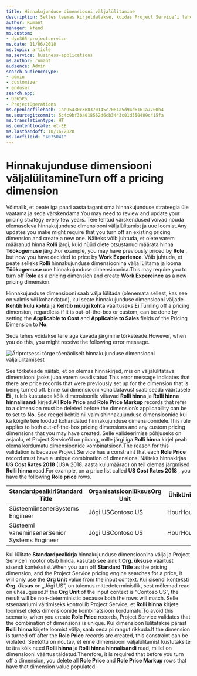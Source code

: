 ```yaml
---
title: Hinnakujunduse dimensiooni väljalülitamine
description: Selles teemas kirjeldatakse, kuidas Project Service’i lahenduses seadistada hinnakujunduse dimensioone.
author: Rumant
manager: kfend
ms.custom:
- dyn365-projectservice
ms.date: 11/06/2018
ms.topic: article
ms.service: business-applications
ms.author: rumant
audience: Admin
search.audienceType:
- admin
- customizer
- enduser
search.app:
- D365PS
- ProjectOperations
ms.openlocfilehash: 1ae95430c368370145c7081a5d94d6161a7700b4
ms.sourcegitcommit: 5c4c9bf3ba018562d6cb3443c01d550489c415fa
ms.translationtype: HT
ms.contentlocale: et-EE
ms.lasthandoff: 10/16/2020
ms.locfileid: "4075041"
---
```

# <a name="turn-off-a-pricing-dimension"></a><span data-ttu-id="a9ce4-103">Hinnakujunduse dimensiooni väljalülitamine</span><span class="sxs-lookup"><span data-stu-id="a9ce4-103">Turn off a pricing dimension</span></span>

<span data-ttu-id="a9ce4-104">Võimalik, et peate iga paari aasta tagant oma hinnakujunduse strateegia üle vaatama ja seda värskendama.</span><span class="sxs-lookup"><span data-stu-id="a9ce4-104">You may need to review and update your pricing strategy every few years.</span></span> <span data-ttu-id="a9ce4-105">Teie tehtud värskendused võivad nõuda olemasoleva hinnakujunduse dimensiooni väljalülitamist ja uue loomist.</span><span class="sxs-lookup"><span data-stu-id="a9ce4-105">Any updates you make might require that you turn off an existing pricing dimension and create a new one.</span></span> <span data-ttu-id="a9ce4-106">Näiteks võib juhtuda, et olete varem määranud hinna **Rolli** järgi, kuid nüüd olete otsustanud määrata hinna **Töökogemuse** järgi.</span><span class="sxs-lookup"><span data-stu-id="a9ce4-106">For example, you may have previously priced by **Role** , but now you have decided to price by **Work Experience**.</span></span> <span data-ttu-id="a9ce4-107">Võib juhtuda, et peate selleks **Rolli** hinnakujunduse dimensioonina välja lülitama ja looma **Töökogemuse** uue hinnakujunduse dimensioonina.</span><span class="sxs-lookup"><span data-stu-id="a9ce4-107">This may require you to turn off **Role** as a pricing dimension and create **Work Expereince** as a new pricing dimension.</span></span> 

<span data-ttu-id="a9ce4-108">Hinnakujunduse dimensiooni saab välja lülitada (olenemata sellest, kas see on valmis või kohandatud), kui seate hinnakujunduse dimensiooni väljade **Kehtib kulu kohta** ja **Kehtib müügi kohta** väärtuseks **Ei**.</span><span class="sxs-lookup"><span data-stu-id="a9ce4-108">Turning off a pricing dimension, regardless if it is out-of-the-box or custom, can be done by setting the **Applicable to Cost** and **Applicable to Sales** fields of the Pricing Dimension to **No**.</span></span>

<span data-ttu-id="a9ce4-109">Seda tehes võidakse teile aga kuvada järgmine tõrketeade.</span><span class="sxs-lookup"><span data-stu-id="a9ce4-109">However, when you do this, you might receive the following error message.</span></span>

![Äriprotsessi tõrge tõenäoliselt hinnakujunduse dimensiooni väljalülitamisest](media/Business-Process-Error.png)


<span data-ttu-id="a9ce4-111">See tõrketeade näitab, et on olemas hinnakirjed, mis on väljalülitatava dimensiooni jaoks juba varem seadistatud.</span><span class="sxs-lookup"><span data-stu-id="a9ce4-111">This error message indicates that there are price records that were previously set up for the dimension that is being turned off.</span></span> <span data-ttu-id="a9ce4-112">Enne kui dimensiooni kohaldatavust saab seada väärtusele **Ei** , tuleb kustutada kõik dimensioonile viitavad **Rolli hinna** ja **Rolli hinna hinnalisandi** kirjed.</span><span class="sxs-lookup"><span data-stu-id="a9ce4-112">All **Role Price** and **Role Price Markup** records that refer to a dimension must be deleted before the dimension’s applicability can be to set to **No**.</span></span> <span data-ttu-id="a9ce4-113">See reegel kehtib nii valmishinnakujunduse dimensioonide kui ka kõigile teie loodud kohandatud hinnakujunduse dimensioonidele.</span><span class="sxs-lookup"><span data-stu-id="a9ce4-113">This rule applies to both out-of-the-box pricing dimensions and any custom pricing dimensions that you may have created.</span></span> <span data-ttu-id="a9ce4-114">Selle valideerimise põhjuseks on asjaolu, et Project Service’il on piirang, mille järgi iga **Rolli hinna** kirjel peab olema kordumatu dimensioonide kombinatsioon.</span><span class="sxs-lookup"><span data-stu-id="a9ce4-114">The reason for this validation is because Project Service has a constraint that each **Role Price** record must have a unique combination of dimensions.</span></span> <span data-ttu-id="a9ce4-115">Näiteks hinnakirjas **US Cost Rates 2018** (USA 2018. aasta kulumäärad) on teil olemas järgmised **Rolli hinna** read.</span><span class="sxs-lookup"><span data-stu-id="a9ce4-115">For example, on a price list called **US Cost Rates 2018** , you have the following **Role price** rows.</span></span> 

| <span data-ttu-id="a9ce4-116">Standardpealkiri</span><span class="sxs-lookup"><span data-stu-id="a9ce4-116">Standard Title</span></span>         | <span data-ttu-id="a9ce4-117">Organisatsiooniüksus</span><span class="sxs-lookup"><span data-stu-id="a9ce4-117">Org Unit</span></span>    |<span data-ttu-id="a9ce4-118">Ühik</span><span class="sxs-lookup"><span data-stu-id="a9ce4-118">Unit</span></span>   |<span data-ttu-id="a9ce4-119">Hind</span><span class="sxs-lookup"><span data-stu-id="a9ce4-119">Price</span></span>  |<span data-ttu-id="a9ce4-120">Valuuta</span><span class="sxs-lookup"><span data-stu-id="a9ce4-120">Currency</span></span>  |
| -----------------------|-------------|-------|-------|----------|
| <span data-ttu-id="a9ce4-121">Süsteemiinsener</span><span class="sxs-lookup"><span data-stu-id="a9ce4-121">Systems Engineer</span></span>|<span data-ttu-id="a9ce4-122">Jõgi US</span><span class="sxs-lookup"><span data-stu-id="a9ce4-122">Contoso US</span></span>|<span data-ttu-id="a9ce4-123">Hour</span><span class="sxs-lookup"><span data-stu-id="a9ce4-123">Hour</span></span>| <span data-ttu-id="a9ce4-124">100</span><span class="sxs-lookup"><span data-stu-id="a9ce4-124">100</span></span>|<span data-ttu-id="a9ce4-125">USD</span><span class="sxs-lookup"><span data-stu-id="a9ce4-125">USD</span></span>|
| <span data-ttu-id="a9ce4-126">Süsteemi vaneminsener</span><span class="sxs-lookup"><span data-stu-id="a9ce4-126">Senior Systems Engineer</span></span>|<span data-ttu-id="a9ce4-127">Jõgi US</span><span class="sxs-lookup"><span data-stu-id="a9ce4-127">Contoso US</span></span>|<span data-ttu-id="a9ce4-128">Hour</span><span class="sxs-lookup"><span data-stu-id="a9ce4-128">Hour</span></span>| <span data-ttu-id="a9ce4-129">150</span><span class="sxs-lookup"><span data-stu-id="a9ce4-129">150</span></span>| <span data-ttu-id="a9ce4-130">USD</span><span class="sxs-lookup"><span data-stu-id="a9ce4-130">USD</span></span>|


<span data-ttu-id="a9ce4-131">Kui lülitate **Standardpealkirja** hinnakujunduse dimensioonina välja ja Project Service’i mootor otsib hinda, kasutab see ainult **Org. üksuse** väärtust sisendi kontekstist.</span><span class="sxs-lookup"><span data-stu-id="a9ce4-131">When you turn off **Standard Title** as the pricing dimension, and the Project Service pricing engine searches for a price, it will only use the **Org Unit** value from the input context.</span></span> <span data-ttu-id="a9ce4-132">Kui sisendi konteksti **Org. üksus** on „Jõgi US”, on tulemus mittedeterministlik, sest mõlemad read on ühesugused.</span><span class="sxs-lookup"><span data-stu-id="a9ce4-132">If the **Org Unit** of the input context is “Contoso US”, the result will be non-deterministic because both the rows will match.</span></span> <span data-ttu-id="a9ce4-133">Selle stsenaariumi vältimiseks kontrollib Project Service, et **Rolli hinna** kirjete loomisel oleks dimensioonide kombinatsioon kordumatu.</span><span class="sxs-lookup"><span data-stu-id="a9ce4-133">To avoid this scenario, when you create **Role Price** records, Project Service validates that the combination of dimensions is unique.</span></span> <span data-ttu-id="a9ce4-134">Kui dimensioon lülitatakse pärast **Rolli hinna** kirjete loomist välja, saab seda piirangut rikkuda.</span><span class="sxs-lookup"><span data-stu-id="a9ce4-134">If the dimension is turned off after the **Role Price** records are created, this constraint can be violated.</span></span> <span data-ttu-id="a9ce4-135">Seetõttu on nõutav, et enne dimensiooni väljalülitamist kustutaksite te ära kõik need **Rolli hinna** ja **Rolli hinna hinnalisandi** read, millel on dimensiooni väärtus täidetud.</span><span class="sxs-lookup"><span data-stu-id="a9ce4-135">Therefore, it is required that before you turn off a dimension, you delete all **Role Price** and **Role Price Markup** rows that have that dimension value populated.</span></span>

